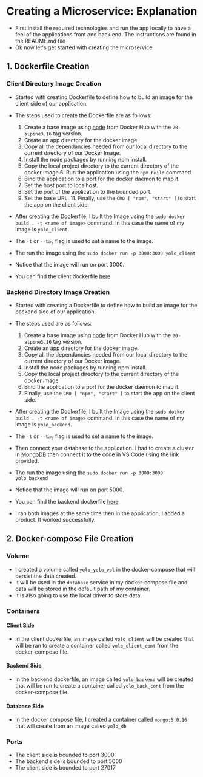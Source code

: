 # Creating a Microservice: Explanation

* First install the required technologies and run the app locally to have a feel of the applications front and back end. The instructions are found in the README.md file
* Ok now let's get started with creating the microservice 


## 1. Dockerfile Creation
### Client Directory Image Creation

* Started with creating Dockerfile to define how to build an image for the client side of our application.
* The steps used to create the Dockerfile are as follows:

	1. Create a base image using [node](https://hub.docker.com/_/node) from Docker Hub with the `20-alpine3.16` tag version.
	2. Create an app directory for the docker image. 
	3. Copy all the dependancies needed from our local directory to the current directory of our Docker Image.
	4. Install the node packages by running npm install.
	5. Copy the local project directory to the current directory of the docker image
    	6. Run the application using the `npm build` command
	7. Bind the application to a port for the docker daemon to map it.
	8. Set the host port to localhost.
	9. Set the port of the application to the bounded port.
	10. Set the base URL.
    	11. Finally, use the `CMD [ "npm", "start" ]` to start the app on the client side.

* After creating the Dockerfile, I built the Image using the `sudo docker build . -t <name of image>` command. In this case the name of my image is `yolo_client`. 
* The `-t` or `--tag` flag is used to set a name  to the image.
* The run the image using the `sudo docker run -p 3000:3000 yolo_client`
* Notice that the image will run on port 3000.
* You can find the client dockerfile [here](https://github.com/kibetstephanie/yolo/blob/master/client/Dockerfile)


### Backend Directory Image Creation

* Started with creating a Dockerfile to define how to build an image for the backend side of our application.
* The steps used are as follows:

    1. Create a base image using [node](https://hub.docker.com/_/node) from Docker Hub with the `20-alpine3.16` tag version.
    2. Create an app directory for the docker image. 
	3. Copy all the dependancies needed from our local directory to the current directory of our Docker Image.
    4. Install the node packages by running npm install.
	5. Copy the local project directory to the current directory of the docker image
    7. Bind the application to a port for the docker daemon to map it.
    8. Finally, use the `CMD [ "npm", "start" ]` to start the app on the client side.

* After creating the Dockerfile, I built the Image using the `sudo docker build . -t <name of image>` command. In this case the name of my image is `yolo_backend`. 
* The `-t` or `--tag` flag is used to set a name  to the image.
* Then connect your database to the application. I had to create a cluster in [MongoDB](https://www.mongodb.com/) then connect it to the code in VS Code using the link provided.
* The run the image using the `sudo docker run -p 3000:3000 yolo_backend`
* Notice that the image will run on port 5000.
* You can find the backend dockerfile [here](https://github.com/kibetstephanie/yolo/blob/master/backend/Dockerfile)

* I ran both images at the same time then in the application, I added a product. It worked successfully.



## 2. Docker-compose File Creation

### Volume

* I created a volume called `yolo_yolo_vol` in the docker-compose that will persist the data created. 
* It will be used in the `database` service in my docker-compose file and data will be stored in the default path of my container.
* It is also going to use the local driver to store data.

### Containers

#### Client Side
* In the client dockerfile, an image called `yolo client` will be created that will be ran to create a container called `yolo_client_cont` from the docker-compose file.

#### Backend Side
* In the backend dockerfile, an image called `yolo_backend` will be created that will be ran to create a container called `yolo_back_cont` from the docker-compose file.


#### Database Side
* In the docker compose file, I created a container called `mongo:5.0.16` that will create from an image called `yolo_db`

### Ports
* The client side is bounded to port 3000
* The backend side is bounded to port 5000
* The client side is bounded to port 27017



